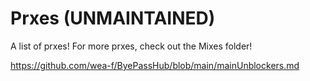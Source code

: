 # Prxes (UNMAINTAINED)
A list of prxes! For more prxes, check out the Mixes folder!

https://github.com/wea-f/ByePassHub/blob/main/mainUnblockers.md
